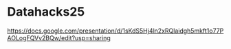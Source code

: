 # Datahacks25
https://docs.google.com/presentation/d/1sKdS5Hj4ln2xRQlaidgh5mkft1o77PAOLogFQVv2BQw/edit?usp=sharing
